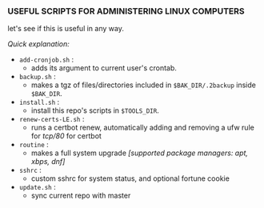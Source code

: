### **USEFUL SCRIPTS FOR ADMINISTERING LINUX COMPUTERS**

let's see if this is useful in any way.

*Quick explanation:*

* `add-cronjob.sh` :
	- adds its argument to current user's crontab.
* `backup.sh` :
	- makes a tgz of files/directories included in `$BAK_DIR/.2backup` inside `$BAK_DIR`.
* `install.sh` :
	- install this repo's scripts in `$TOOLS_DIR`.
* `renew-certs-LE.sh` :
	- runs a certbot renew, automatically adding and removing a ufw rule for *tcp/80* for certbot
* `routine` :
	- makes a full system upgrade *[supported package managers: apt, xbps, dnf]*
* `sshrc` :
	- custom sshrc for system status, and optional fortune cookie
* `update.sh` :
	- sync current repo with master


